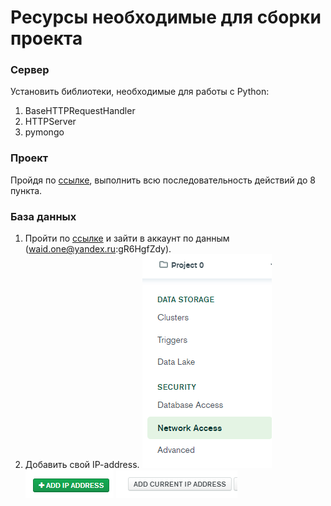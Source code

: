 # Ресурсы необходимые для сборки проекта

### Сервер 
Установить библиотеки, необходимые для работы с Python:
1. BaseHTTPRequestHandler 
2. HTTPServer
3. pymongo

### Проект
Пройдя по [ссылке](https://stackoverflow.com/questions/53861300/how-do-you-properly-install-libcurl-for-use-in-visual-studio-2017), выполнить всю последовательность действий до 8 пункта.

### База данных 
1. Пройти по [ссылке](https://cloud.mongodb.com/) и зайти в аккаунт по данным (waid.one@yandex.ru:gR6HgfZdy).
2. Добавить свой IP-address.
![ ](png/1.png " ")
![ ](png/2.png " ")
![ ](png/3.png " ")
